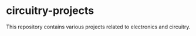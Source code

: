 # circuitry-projects
This repository contains various projects related to electronics and circuitry.
